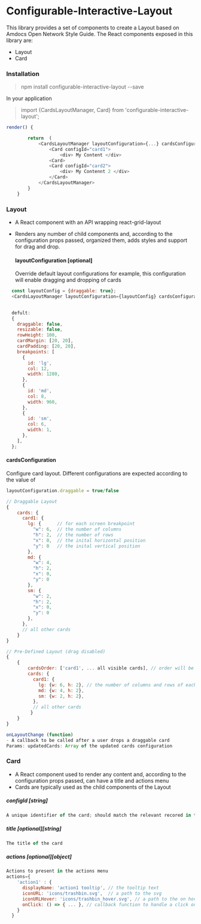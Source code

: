 # Configurable-Interactive-Layout

This library provides a set of components to create a Layout based on Amdocs Open Network Style Guide.
The React components exposed in this library are:

  - Layout
  - Card


### Installation
> npm install configurable-interactive-layout --save

In your application
> import {CardsLayoutManager, Card} from 'configurable-interactive-layout';

```javascript
render() {

        return  (
            <CardsLayoutManager layoutConfiguration={...} cardsConfiguration={...} >
                <Card configId="card1">
                    <div> My Content </div>
                <Card>
                <Card configId="card2">
                    <div> My Contennt 2 </div>
                </Card>
            </CardsLayoutManager>
        }
    }
```

### Layout

  - A React component with an API wrapping react-grid-layout
  - Renders any number of child components and, according to the configuration props passed, organized them, adds styles and support for drag and drop.

    #### layoutConfiguration [optional]
    Override default layout configurations
    for example, this configuration will enable dragging and dropping of cards
```javascript
  const layoutConfig = {draggable: true};          
  <CardsLayoutManager layoutConfiguration={layoutConfig} cardsConfiguration={...} >
                
```
```javascript
  defult:
  {
    draggable: false,
    resizable: false,
    rowHeight: 100,
    cardMargin: [20, 20],
    cardPadding: [20, 20],
    breakpoints: [
      {
        id: 'lg',
        col: 12,
        width: 1280,
      },
      {
        id: 'md',
        col: 8,
        width: 960,
      },
      {
        id: 'sm',
        col: 6,
        width: 1,
      },
    ],
  };
```
   #### cardsConfiguration  
   Configure card layout.
   Different configurations are expected according to the value of 
   ```javascript
   layoutConfiguration.draggable = true/false
   ```
   
   ```javascript
   // Draggable Layout
   {
       cards: {
         card1: {
           lg: {      // for each screen breakpoint
             "w": 6,  // the number of columns
             "h": 2,  // the number of rows
             "x": 0,  // the inital horizontal position
             "y": 0   // the inital vertical position
           },
           md: {
             "w": 4,
             "h": 2,
             "x": 0,
             "y": 0
           },
           sm: {
             "w": 2,
             "h": 2,
             "x": 0,
             "y": 0
           },
         },
         // all other cards
       }
   }
  ```
  
 ```javascript
 // Pre-Defined Layout (drag disabled)
 {
     {
         cardsOrder: ['card1', ... all visible cards], // order will be optimized from left to right, top to bottom
         cards: {
           card1: {
             lg: {w: 6, h: 2}, // the number of columns and rows of each card
             md: {w: 4, h: 2},
             sm: {w: 2, h: 2},
           },
           // all other cards
          }
     }
 }
```
 
   ```javascript
   onLayoutChange (function)
   - A callback to be called after a user drops a draggable card
   Params: updatedCards: Array of the updated cards configuration
   ```
     

### Card
  - A React component used to render any content and, according to the configuration props passed, can have a title and actions menu
  - Cards are typically used as the child components of the Layout
  
  ##### configId [string]
   ```javascript
  A unique identifier of the card; should match the relevant recored in the cardsConfiguration layout prop
  ```
  
  ##### title [optional][string]
  ```javascript
  The title of the card
  ```

  ##### actions [optional][object]
  ```javascript
  Actions to present in the actions menu
  actions={
      'action1' : {    
        displayName: 'action1 tooltip', // the tooltip text
        iconURL: 'icons/trashbin.svg',  // a path to the svg
        iconURLHover: 'icons/trashbin_hover.svg', // a path to the on hover svg
        onClick: () => { ... }, // callback function to handle a click on the action 
      }
    }
  ```



